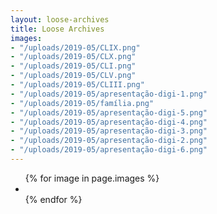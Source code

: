 ```yaml
---
layout: loose-archives
title: Loose Archives
images:
- "/uploads/2019-05/CLIX.png"
- "/uploads/2019-05/CLX.png"
- "/uploads/2019-05/CLI.png"
- "/uploads/2019-05/CLV.png"
- "/uploads/2019-05/CLIII.png"
- "/uploads/2019-05/apresentação-digi-1.png"
- "/uploads/2019-05/família.png"
- "/uploads/2019-05/apresentação-digi-5.png"
- "/uploads/2019-05/apresentação-digi-4.png"
- "/uploads/2019-05/apresentação-digi-3.png"
- "/uploads/2019-05/apresentação-digi-2.png"
- "/uploads/2019-05/apresentação-digi-6.png"
---
```


<section>
    <ul>
        {% for image in page.images %}
        <li>
            <img class="lazy" data-src="//images.weserv.nl?url={{ site.baseurl | replace:'http://','' }}{{ image }}&w=600">
        </li>
        {% endfor %}
        <script>
            $(function() {
                $('.lazy').Lazy({
                    effect: "fadeIn",
                    effectTime: 500
                });
            });
        </script>
    </ul>
</section>

<script>
    function imageSize() {
        var images = document.getElementsByTagName("img");
        for (i = 0; i < images.length; i++) {
            var randomHeight = Math.floor(Math.random() * 300) + 200;
            images[i].style.height = randomHeight + 'px';
            var randomLeft = Math.floor(Math.random() * (window.innerWidth - randomHeight)) + 0;
            images[i].style.left = randomLeft + 'px';
            var randomTop = Math.floor(Math.random() * 3000) + 000;
            images[i].style.top = randomTop + 'px';
        }
    }
    imageSize();
    var $draggable = $('img').draggabilly({
        containment: 'body'
    })
    
</script>
